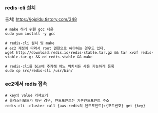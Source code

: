 ### redis-cli 설치
출처) https://jojoldu.tistory.com/348
```shell
# make 하기 위핸 gcc 다운
sudo yum install -y gcc

# redis-cli 설치 및 make
# ec2 계정에 따라서 root 권한으로 해야하는 경우도 있다.
wget http://download.redis.io/redis-stable.tar.gz && tar xvzf redis-stable.tar.gz && cd redis-stable && make

# redis-cli를 bin에 추가해 어느 위치서든 사용 가능하게 등록
sudo cp src/redis-cli /usr/bin/
```

### ec2에서 redis 접속
```shell
# key의 value 가져오기
# 클러스터모드가 아닌 경우, 엔드포인트는 기본엔드포인트 주소
redis-cli -cluster call {aws-redis의 엔드포인트}:{포트번호} get {key}
```